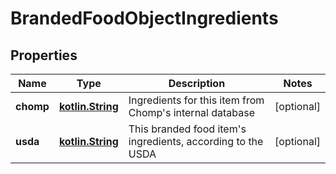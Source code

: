 # BrandedFoodObjectIngredients

## Properties
Name | Type | Description | Notes
------------ | ------------- | ------------- | -------------
**chomp** | [**kotlin.String**](.md) | Ingredients for this item from Chomp&#x27;s internal database |  [optional]
**usda** | [**kotlin.String**](.md) | This branded food item&#x27;s ingredients, according to the USDA |  [optional]
